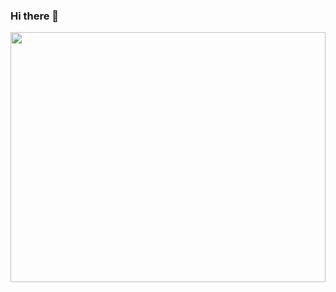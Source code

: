 ### Hi there 👋
<img src="https://thumbs.gfycat.com/BraveOptimalBaleenwhale-size_restricted.gif" height="400px" width="100%" />

